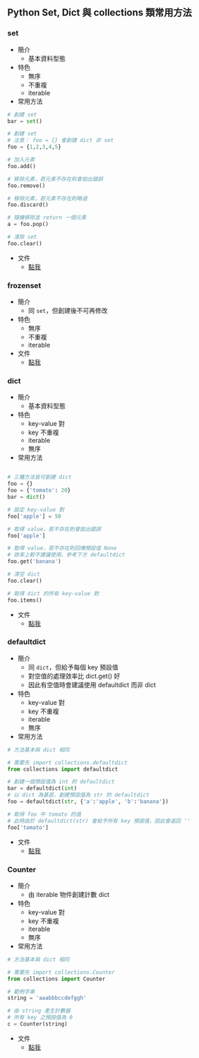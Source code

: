 ## Python Set, Dict 與 collections 類常用方法

### set
- 簡介
    - 基本資料型態
- 特色
    - 無序
    - 不重複
    - iterable
- 常用方法
```py
# 創建 set
bar = set()

# 創建 set
# 注意： foo = {} 會創建 dict 非 set
foo = {1,2,3,4,5}

# 加入元素
foo.add()

# 移除元素，若元素不存在則會拋出錯誤
foo.remove()

# 移除元素，若元素不存在則略過
foo.discard()

# 隨機移除並 return 一個元素
a = foo.pop()

# 清除 set
foo.clear()
```
- 文件
    - [點我][set]

### frozenset
- 簡介
    - 同 `set`，但創建後不可再修改
- 特色
    - 無序
    - 不重複
    - iterable
- 文件
    - [點我][set]

### dict
- 簡介
    - 基本資料型態
- 特色
    - key-value 對
    - key 不重複
    - iterable
    - 無序
- 常用方法

```py

# 三種方法皆可創建 dict
foo = {}
foo = {'tomato': 20}
bar = dict()

# 設定 key-value 對
foo['apple'] = 50

# 取得 value，若不存在則會拋出錯誤
foo['apple']

# 取得 value，若不存在則回傳預設值 None
# 效率上較不建議使用，參考下方 defaultdict
foo.get('banana')

# 清空 dict
foo.clear()

# 取得 dict 的所有 key-value 對
foo.items()
```

- 文件
    - [點我][dict]

### defaultdict
- 簡介
    - 同 `dict`，但給予每個 key 預設值
    - 對空值的處理效率比 dict.get() 好
    - 因此有空值時會建議使用 defaultdict 而非 dict
- 特色
    - key-value 對
    - key 不重複
    - iterable
    - 無序
- 常用方法

```py
# 方法基本與 dict 相同

# 需要先 import collections.defaultdict
from collections import defaultdict

# 創建一個預設值為 int 的 defaultdict
bar = defaultdict(int)
# 以 dict 為基底，創建預設值為 str 的 defaultdict
foo = defaultdict(str, {'a':'apple', 'b':'banana'})

# 取得 foo 中 tomato 的值
# 此時由於 defaultdict(str) 會給予所有 key 預設值，因此會返回 ''
foo['tomato']
```

- 文件
    - [點我][defaultdict]

### Counter
- 簡介
    - 由 iterable 物件創建計數 dict
- 特色
    - key-value 對
    - key 不重複
    - iterable
    - 無序
- 常用方法

```py
# 方法基本與 dict 相同

# 需要先 import collections.Counter
from collections import Counter

# 範例字串
string = 'aaabbbccdefggh'

# 由 string 產生計數器
# 所有 key 之預設值為 0
c = Counter(string)
```

- 文件
    - [點我][Counter]



[set]: https://docs.python.org/3/library/stdtypes.html?highlight=tuple#set-types-set-frozenset
[dict]: https://docs.python.org/3/library/stdtypes.html?highlight=tuple#mapping-types-dict
[defaultdict]: https://docs.python.org/zh-tw/3/library/collections.html#defaultdict-objects
[Counter]: https://docs.python.org/zh-tw/3/library/collections.html#counter-objects
